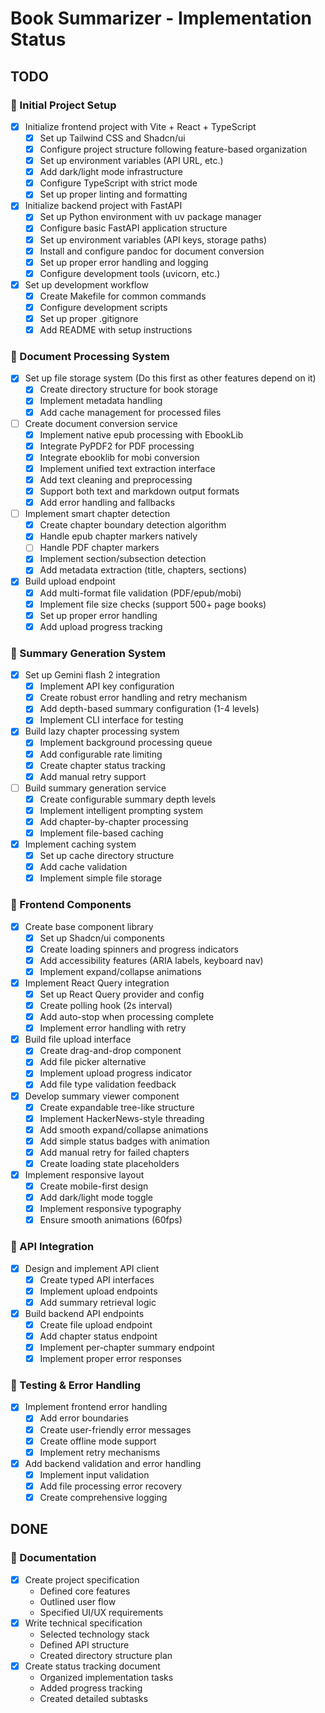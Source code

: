 # Book Summarizer - Implementation Status

## TODO

### 🎯 Initial Project Setup

- [x] Initialize frontend project with Vite + React + TypeScript
  - [x] Set up Tailwind CSS and Shadcn/ui
  - [x] Configure project structure following feature-based organization
  - [x] Set up environment variables (API URL, etc.)
  - [x] Add dark/light mode infrastructure
  - [x] Configure TypeScript with strict mode
  - [x] Set up proper linting and formatting
- [x] Initialize backend project with FastAPI
  - [x] Set up Python environment with uv package manager
  - [x] Configure basic FastAPI application structure
  - [x] Set up environment variables (API keys, storage paths)
  - [x] Install and configure pandoc for document conversion
  - [x] Set up proper error handling and logging
  - [x] Configure development tools (uvicorn, etc.)
- [x] Set up development workflow
  - [x] Create Makefile for common commands
  - [x] Configure development scripts
  - [x] Set up proper .gitignore
  - [x] Add README with setup instructions

### 📑 Document Processing System

- [x] Set up file storage system (Do this first as other features depend on it)
  - [x] Create directory structure for book storage
  - [x] Implement metadata handling
  - [x] Add cache management for processed files
- [ ] Create document conversion service
  - [x] Implement native epub processing with EbookLib
  - [x] Integrate PyPDF2 for PDF processing
  - [x] Integrate ebooklib for mobi conversion
  - [x] Implement unified text extraction interface
  - [x] Add text cleaning and preprocessing
  - [x] Support both text and markdown output formats
  - [x] Add error handling and fallbacks
- [ ] Implement smart chapter detection
  - [x] Create chapter boundary detection algorithm
  - [x] Handle epub chapter markers natively
  - [ ] Handle PDF chapter markers
  - [x] Implement section/subsection detection
  - [x] Add metadata extraction (title, chapters, sections)
- [x] Build upload endpoint
  - [x] Add multi-format file validation (PDF/epub/mobi)
  - [x] Implement file size checks (support 500+ page books)
  - [x] Set up proper error handling
  - [x] Add upload progress tracking

### 🤖 Summary Generation System

- [x] Set up Gemini flash 2 integration
  - [x] Implement API key configuration
  - [x] Create robust error handling and retry mechanism
  - [x] Add depth-based summary configuration (1-4 levels)
  - [x] Implement CLI interface for testing
- [x] Build lazy chapter processing system
  - [x] Implement background processing queue
  - [x] Add configurable rate limiting
  - [x] Create chapter status tracking
  - [x] Add manual retry support
- [ ] Build summary generation service
  - [x] Create configurable summary depth levels
  - [x] Implement intelligent prompting system
  - [x] Add chapter-by-chapter processing
  - [x] Implement file-based caching
- [x] Implement caching system
  - [x] Set up cache directory structure
  - [x] Add cache validation
  - [x] Implement simple file storage

### 🎨 Frontend Components

- [x] Create base component library
  - [x] Set up Shadcn/ui components
  - [x] Create loading spinners and progress indicators
  - [x] Add accessibility features (ARIA labels, keyboard nav)
  - [x] Implement expand/collapse animations
- [x] Implement React Query integration
  - [x] Set up React Query provider and config
  - [x] Create polling hook (2s interval)
  - [x] Add auto-stop when processing complete
  - [x] Implement error handling with retry
- [x] Build file upload interface
  - [x] Create drag-and-drop component
  - [x] Add file picker alternative
  - [x] Implement upload progress indicator
  - [x] Add file type validation feedback
- [x] Develop summary viewer component
  - [x] Create expandable tree-like structure
  - [x] Implement HackerNews-style threading
  - [x] Add smooth expand/collapse animations
  - [x] Add simple status badges with animation
  - [x] Add manual retry for failed chapters
  - [x] Create loading state placeholders
- [x] Implement responsive layout
  - [x] Create mobile-first design
  - [x] Add dark/light mode toggle
  - [x] Implement responsive typography
  - [x] Ensure smooth animations (60fps)

### 🔄 API Integration

- [x] Design and implement API client
  - [x] Create typed API interfaces
  - [x] Implement upload endpoints
  - [x] Add summary retrieval logic
- [x] Build backend API endpoints
  - [x] Create file upload endpoint
  - [x] Add chapter status endpoint
  - [x] Implement per-chapter summary endpoint
  - [x] Implement proper error responses

### 🧪 Testing & Error Handling

- [x] Implement frontend error handling
  - [x] Add error boundaries
  - [x] Create user-friendly error messages
  - [x] Create offline mode support
  - [x] Implement retry mechanisms
- [x] Add backend validation and error handling
  - [x] Implement input validation
  - [x] Add file processing error recovery
  - [x] Create comprehensive logging

## DONE

### 📝 Documentation

- [x] Create project specification
  - Defined core features
  - Outlined user flow
  - Specified UI/UX requirements
- [x] Write technical specification
  - Selected technology stack
  - Defined API structure
  - Created directory structure plan
- [x] Create status tracking document
  - Organized implementation tasks
  - Added progress tracking
  - Created detailed subtasks
